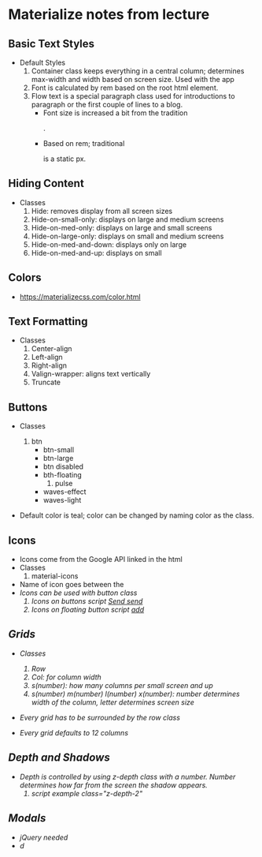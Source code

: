 # Materialize notes from lecture

## Basic Text Styles

- Default Styles
    1. Container class keeps everything in a central column; determines max-width and width based on screen size. Used with the app <div>
    2. Font is calculated by rem based on the root html element.
    3. Flow text is a special paragraph class used for introductions to paragraph or the first couple of lines to a blog.
        - Font size is increased a bit from the tradition <p>.
        - Based on rem; traditional <p> is a static px.

## Hiding Content

- Classes
    1. Hide: removes display from all screen sizes
    2. Hide-on-small-only: displays on large and medium screens
    3. Hide-on-med-only: displays on large and small screens
    4. Hide-on-large-only: displays on small and medium screens
    5. Hide-on-med-and-down: displays only on large
    6. Hide-on-med-and-up: displays on small


## Colors

- https://materializecss.com/color.html

## Text Formatting

- Classes
    1. Center-align
    2. Left-align
    3. Right-align
    4. Valign-wrapper: aligns text vertically
    5. Truncate


## Buttons

- Classes
    1. btn
        - btn-small
        - btn-large
        - btn disabled
        - bth-floating
            1. pulse
        - waves-effect
        - waves-light
    
- Default color is teal; color can be changed by naming color as the class.


## Icons

- Icons come from the Google API linked in the html
- Classes
    1. material-icons
- Name of icon goes between the <i>
- Icons can be used with button class
    1. Icons on buttons script
        <a href="#" class="btn indigo">
            <span>Send</span>
            <i class="material-icons right">send</i>
        </a>
     2. Icons on floating button script
        <a href="#" class="btn-floating light-blue pulse">
            <i class="material-icons">add</i>
        </a>


## Grids

- Classes
    1. Row
    2. Col: for column width
    3. s(number): how many columns per small screen and up
    4. s(number) m(number) l(number) x(number): number determines width of the column, letter determines screen size 

- Every grid has to be surrounded by the row class
- Every grid defaults to 12 columns

## Depth and Shadows

- Depth is controlled by using z-depth class with a number. Number determines how far from the screen the shadow appears. 
    1. script example
        class="z-depth-2"


## Modals

- jQuery needed
- d